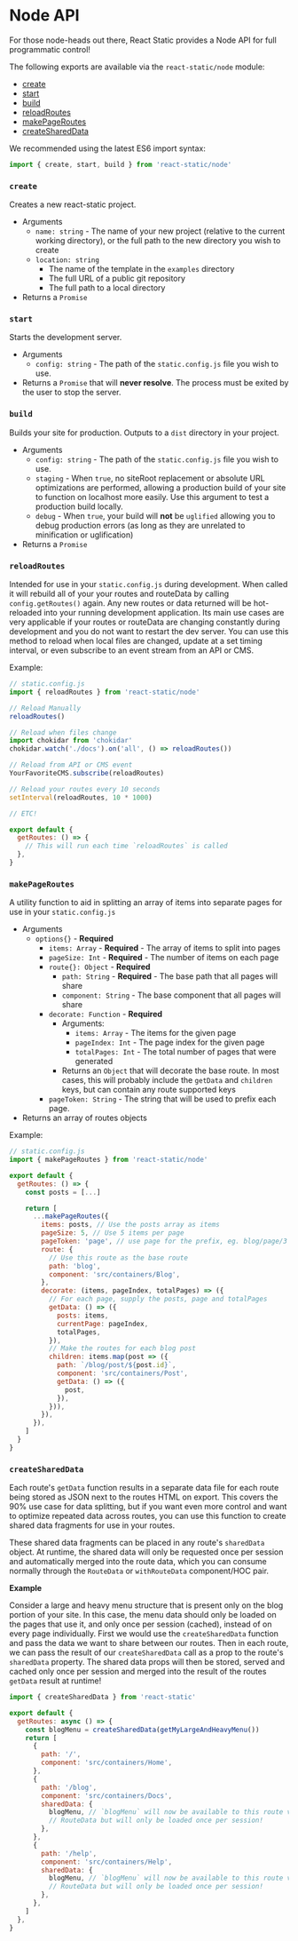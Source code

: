 # Node API

For those node-heads out there, React Static provides a Node API for full programmatic control!

The following exports are available via the `react-static/node` module:

- [create](#create)
- [start](#start)
- [build](#build)
- [reloadRoutes](#reloadRoutes)
- [makePageRoutes](#makePageRoutes)
- [createSharedData](#createSharedData)

We recommended using the latest ES6 import syntax:

```javascript
import { create, start, build } from 'react-static/node'
```

### `create`

Creates a new react-static project.

- Arguments
  - `name: string` - The name of your new project (relative to the current working directory), or the full path to the new directory you wish to create
  - `location: string`
    - The name of the template in the `examples` directory
    - The full URL of a public git repository
    - The full path to a local directory
- Returns a `Promise`

### `start`

Starts the development server.

- Arguments
  - `config: string` - The path of the `static.config.js` file you wish to use.
- Returns a `Promise` that will **never resolve**. The process must be exited by the user to stop the server.

### `build`

Builds your site for production. Outputs to a `dist` directory in your project.

- Arguments
  - `config: string` - The path of the `static.config.js` file you wish to use.
  - `staging` - When `true`, no siteRoot replacement or absolute URL optimizations are performed, allowing a production build of your site to function on localhost more easily. Use this argument to test a production build locally.
  - `debug` - When `true`, your build will **not** be `uglified` allowing you to debug production errors (as long as they are unrelated to minification or uglification)
- Returns a `Promise`

### `reloadRoutes`

Intended for use in your `static.config.js` during development. When called it will rebuild all of your your routes and routeData by calling `config.getRoutes()` again. Any new routes or data returned will be hot-reloaded into your running development application. Its main use cases are very applicable if your routes or routeData are changing constantly during development and you do not want to restart the dev server. You can use this method to reload when local files are changed, update at a set timing interval, or even subscribe to an event stream from an API or CMS.

Example:

```javascript
// static.config.js
import { reloadRoutes } from 'react-static/node'

// Reload Manually
reloadRoutes()

// Reload when files change
import chokidar from 'chokidar'
chokidar.watch('./docs').on('all', () => reloadRoutes())

// Reload from API or CMS event
YourFavoriteCMS.subscribe(reloadRoutes)

// Reload your routes every 10 seconds
setInterval(reloadRoutes, 10 * 1000)

// ETC!

export default {
  getRoutes: () => {
    // This will run each time `reloadRoutes` is called
  },
}
```

### `makePageRoutes`

A utility function to aid in splitting an array of items into separate pages for use in your `static.config.js`

- Arguments
  - `options{}` - **Required**
    - `items: Array` - **Required** - The array of items to split into pages
    - `pageSize: Int` - **Required** - The number of items on each page
    - `route{}: Object` - **Required**
      - `path: String` - **Required** - The base path that all pages will share
      - `component: String` - The base component that all pages will share
    - `decorate: Function` - **Required**
      - Arguments:
        - `items: Array` - The items for the given page
        - `pageIndex: Int` - The page index for the given page
        - `totalPages: Int` - The total number of pages that were generated
      - Returns an `Object` that will decorate the base route. In most cases, this will probably include the `getData` and `children` keys, but can contain any route supported keys
    - `pageToken: String` - The string that will be used to prefix each page.
- Returns an array of routes objects

Example:

```javascript
// static.config.js
import { makePageRoutes } from 'react-static/node'

export default {
  getRoutes: () => {
    const posts = [...]

    return [
      ...makePageRoutes({
        items: posts, // Use the posts array as items
        pageSize: 5, // Use 5 items per page
        pageToken: 'page', // use page for the prefix, eg. blog/page/3
        route: {
          // Use this route as the base route
          path: 'blog',
          component: 'src/containers/Blog',
        },
        decorate: (items, pageIndex, totalPages) => ({
          // For each page, supply the posts, page and totalPages
          getData: () => ({
            posts: items,
            currentPage: pageIndex,
            totalPages,
          }),
          // Make the routes for each blog post
          children: items.map(post => ({
            path: `/blog/post/${post.id}`,
            component: 'src/containers/Post',
            getData: () => ({
              post,
            }),
          })),
        }),
      }),
    ]
  }
}
```

### `createSharedData`

Each route's `getData` function results in a separate data file for each route being stored as JSON next to the routes HTML on export. This covers the 90% use case for data splitting, but if you want even more control and want to optimize repeated data across routes, you can use this function to create shared data fragments for use in your routes.

These shared data fragments can be placed in any route's `sharedData` object. At runtime, the shared data will only be requested once per session and automatically merged into the route data, which you can consume normally through the `RouteData` or `withRouteData` component/HOC pair.

**Example**

Consider a large and heavy menu structure that is present only on the blog portion of your site. In this case, the menu data should only be loaded on the pages that use it, and only once per session (cached), instead of on every page individually. First we would use the `createSharedData` function and pass the data we want to share between our routes. Then in each route, we can pass the result of our `createSharedData` call as a prop to the route's `sharedData` property. The shared data props will then be stored, served and cached only once per session and merged into the result of the routes `getData` result at runtime!

```javascript
import { createSharedData } from 'react-static'

export default {
  getRoutes: async () => {
    const blogMenu = createSharedData(getMyLargeAndHeavyMenu())
    return [
      {
        path: '/',
        component: 'src/containers/Home',
      },
      {
        path: '/blog',
        component: 'src/containers/Docs',
        sharedData: {
          blogMenu, // `blogMenu` will now be available to this route via
          // RouteData but will only be loaded once per session!
        },
      },
      {
        path: '/help',
        component: 'src/containers/Help',
        sharedData: {
          blogMenu, // `blogMenu` will now be available to this route via
          // RouteData but will only be loaded once per session!
        },
      },
    ]
  },
}
```
